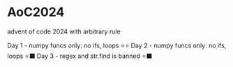 # AoC2024
advent of code 2024 with arbitrary rule

Day 1 - numpy funcs only: no ifs, loops         ⭐⭐
Day 2 - numpy funcs only: no ifs, loops         ⭐⬛
Day 3 - regex and str.find is banned            ⭐⬛
